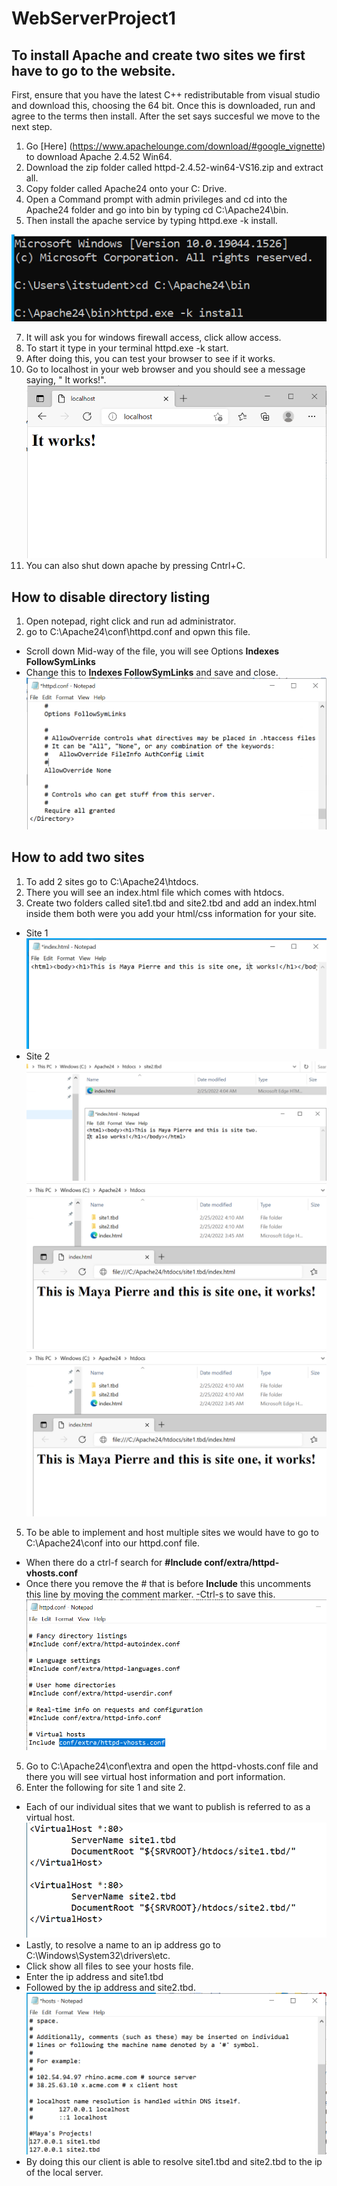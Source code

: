 # WebServerProject1

## To install Apache and create two sites we first have to go to the website.
 First, ensure that you have the latest C++ redistributable from visual studio and download this, choosing the 64 bit.
 Once this is downloaded, run and agree to the terms then install. After the set says succesful we move to the next step.
1. Go [Here] (https://www.apachelounge.com/download/#google_vignette) to download Apache 2.4.52 Win64.
2. Download the zip folder called  httpd-2.4.52-win64-VS16.zip and extract all.   
3. Copy folder called Apache24 onto your C: Drive. 
4. Open a Command prompt with admin privileges and cd into the Apache24 folder and go into bin by typing cd C:\Apache24\bin.
5. Then install the apache service by typing httpd.exe -k install.

![](screenshots/line11.PNG)

7. It will ask you for windows firewall access, click allow access.
8. To start it type in your terminal httpd.exe -k start.
9. After doing this, you can test your browser to see if it works. 
10. Go to localhost in your web browser and you should see a message saying, " It works!".
![itworks](https://github.com/mayannamarie/WebServerProject1/blob/main/screenshots/itworks.PNG)
12. You can also shut down apache by pressing Cntrl+C.

## How to disable directory listing
1. Open notepad, right click and run ad administrator. 
2. go to C:\Apache24\conf\httpd.conf and opwn this file.
- Scroll down Mid-way of the file, you will see Options **Indexes FollowSymLinks**
- Change this to **Indexes FollowSymLinks** and save and close. 
![indexes](https://github.com/mayannamarie/WebServerProject1/blob/main/screenshots/indexes.PNG)

## How to add two sites 
1. To add 2 sites go to C:\Apache24\htdocs.
2. There you will see an index.html file which comes with htdocs.
3. Create two folders called site1.tbd and site2.tbd and add an index.html inside them both were you add your html/css information for your site.
- Site 1 
![site1](https://github.com/mayannamarie/WebServerProject1/blob/main/screenshots/site1.PNG)
- Site 2
![site2](https://github.com/mayannamarie/WebServerProject1/blob/main/screenshots/site2.PNG)
![](https://github.com/mayannamarie/WebServerProject1/blob/main/screenshots/site1-1.PNG)
![](https://github.com/mayannamarie/WebServerProject1/blob/main/screenshots/site1-1.PNG)
5. To be able to implement and host multiple sites we would have to go to C:\Apache24\conf into our httpd.conf file.
- When there do a ctrl-f search for **#Include conf/extra/httpd-vhosts.conf**
- Once there you remove the # that is before **Include** this uncomments this line by moving the comment marker.
-Ctrl-s to save this. 
![includes](https://github.com/mayannamarie/WebServerProject1/blob/main/screenshots/includes.PNG)
5. Go to C:\Apache24\conf\extra and open the httpd-vhosts.conf file and there you will see virtual host information and port information.
6. Enter the following for site 1 and site 2.
- Each of our individual sites that we want to publish is referred to as a virtual host.
![line28](https://github.com/mayannamarie/WebServerProject1/blob/main/screenshots/line28.PNG)
- Lastly, to resolve a name to an ip address go to C:\Windows\System32\drivers\etc.
- Click show all files to see your hosts file.
- Enter the ip address and site1.tbd
- Followed by the ip address and site2.tbd. 
![hostlast](https://github.com/mayannamarie/WebServerProject1/blob/main/screenshots/hostlast.PNG)
- By doing this our client is able to resolve site1.tbd and site2.tbd to the ip of the local server.
